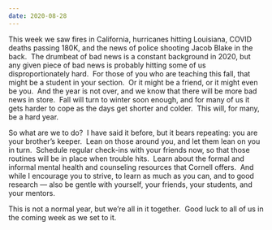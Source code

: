 ```yaml
---
date: 2020-08-28
---
```


This week we saw fires in California, hurricanes hitting Louisiana, COVID
deaths passing 180K, and the news of police shooting Jacob Blake in the back.
 The drumbeat of bad news is a constant background in 2020, but any given piece
of bad news is probably hitting some of us disproportionately hard.  For those
of you who are teaching this fall, that might be a student in your section.  Or
it might be a friend, or it might even be you.  And the year is not over, and
we know that there will be more bad news in store.  Fall will turn to winter
soon enough, and for many of us it gets harder to cope as the days get shorter
and colder.  This will, for many, be a hard year.

So what are we to do?  I have said it before, but it bears repeating: you are
your brother’s keeper.  Lean on those around you, and let them lean on you in
turn.  Schedule regular check-ins with your friends now, so that those routines
will be in place when trouble hits.  Learn about the formal and informal mental
health and counseling resources that Cornell offers.  And while I encourage you
to strive, to learn as much as you can, and to good research — also be gentle
with yourself, your friends, your students, and your mentors.

This is not a normal year, but we’re all in it together.  Good luck to all of
us in the coming week as we set to it.

